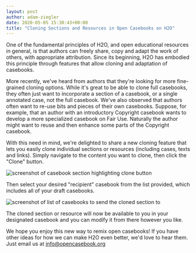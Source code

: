 ```yaml
---
layout: post
author: adam-ziegler
date: 2020-05-05 15:30:43+00:00
title: "Cloning Sections and Resources in Open Casebooks on H2O"
---
```


One of the fundamental principles of H2O, and open educational resources in general, is that authors can freely share, copy and adapt the work of others, with appropriate attribution. Since its beginning, H2O has embodied this principle through features that allow cloning and adaptation of casebooks.

More recently, we've heard from authors that they're looking for more fine-grained cloning options. While it's great to be able to clone full casebooks, they often just want to incorporate a section of a casebook, or a single annotated case, not the full casebook. We've also observed that authors often want to re-use bits and pieces of their own casebooks. Suppose, for example, that an author with an introductory Copyright casebook wants to develop a more specialized casebook on Fair Use. Naturally the author might want to reuse and then enhance some parts of the Copyright casebook. 

With this need in mind, we're delighted to share a new cloning feature that lets you easily clone individual sections or resources (including cases, texts and links). Simply navigate to the content you want to clone, then click the "Clone" button. 

![screenshot of casebook section highlighting clone button](/assets/images/clone-section.png)

Then select your desired "recipient" casebook from the list provided, which includes all of your draft casebooks. 

![screenshot of list of casebooks to send the cloned section to](/assets/images/clone-recipient.png)


The cloned section or resource will now be available to you in your designated casebook and you can modify it from there however you like.



We hope you enjoy this new way to remix open casebooks! If you have other ideas for how we can make H2O even better, we'd love to hear them. Just email us at [info@opencasebook.org](mailto:info@opencasebook.org)
